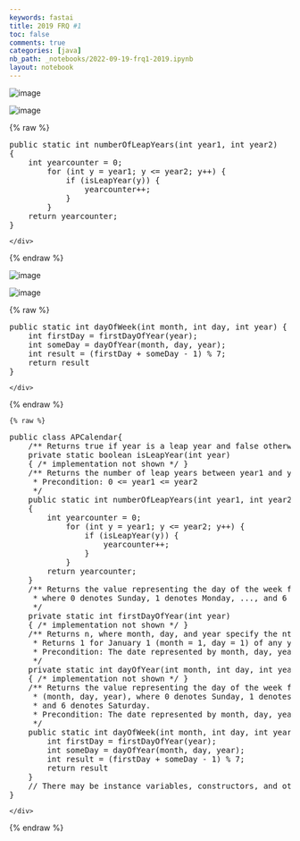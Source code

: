 ```yaml
---
keywords: fastai
title: 2019 FRQ #1
toc: false 
comments: true
categories: [java]
nb_path: _notebooks/2022-09-19-frq1-2019.ipynb
layout: notebook
---
```


<!--
#################################################
### THIS FILE WAS AUTOGENERATED! DO NOT EDIT! ###
#################################################
# file to edit: _notebooks/2022-09-19-frq1-2019.ipynb
-->

<div class="container" id="notebook-container">
        
<div class="cell border-box-sizing text_cell rendered"><div class="inner_cell">
<div class="text_cell_render border-box-sizing rendered_html">
<p><img src="https://user-images.githubusercontent.com/44128572/191179603-759e9008-2603-4b77-91bf-661766c7125a.png" alt="image"></p>

</div>
</div>
</div>
<div class="cell border-box-sizing text_cell rendered"><div class="inner_cell">
<div class="text_cell_render border-box-sizing rendered_html">
<p><img src="https://user-images.githubusercontent.com/44128572/191179702-14167e58-cf62-46e0-8fe2-63c6085a5368.png" alt="image"></p>

</div>
</div>
</div>
    {% raw %}
    
<div class="cell border-box-sizing code_cell rendered">
<div class="input">

<div class="inner_cell">
    <div class="input_area">
<div class=" highlight hl-java"><pre><span></span><span class="kd">public</span> <span class="kd">static</span> <span class="kt">int</span> <span class="nf">numberOfLeapYears</span><span class="p">(</span><span class="kt">int</span> <span class="n">year1</span><span class="p">,</span> <span class="kt">int</span> <span class="n">year2</span><span class="p">)</span>
<span class="p">{</span>
    <span class="kt">int</span> <span class="n">yearcounter</span> <span class="o">=</span> <span class="mi">0</span><span class="p">;</span>
        <span class="k">for</span> <span class="p">(</span><span class="kt">int</span> <span class="n">y</span> <span class="o">=</span> <span class="n">year1</span><span class="p">;</span> <span class="n">y</span> <span class="o">&lt;=</span> <span class="n">year2</span><span class="p">;</span> <span class="n">y</span><span class="o">++</span><span class="p">)</span> <span class="p">{</span>
            <span class="k">if</span> <span class="p">(</span><span class="n">isLeapYear</span><span class="p">(</span><span class="n">y</span><span class="p">))</span> <span class="p">{</span>
                <span class="n">yearcounter</span><span class="o">++</span><span class="p">;</span>
            <span class="p">}</span>
        <span class="p">}</span>
    <span class="k">return</span> <span class="n">yearcounter</span><span class="p">;</span>
<span class="p">}</span>
</pre></div>

    </div>
</div>
</div>

</div>
    {% endraw %}

<div class="cell border-box-sizing text_cell rendered"><div class="inner_cell">
<div class="text_cell_render border-box-sizing rendered_html">
<p><img src="https://user-images.githubusercontent.com/44128572/191179740-d161cf06-a0ac-48c9-bb7e-1fbf4d28cbc0.png" alt="image"></p>

</div>
</div>
</div>
<div class="cell border-box-sizing text_cell rendered"><div class="inner_cell">
<div class="text_cell_render border-box-sizing rendered_html">
<p><img src="https://user-images.githubusercontent.com/44128572/191179797-002b9296-87a4-4c56-8b6d-7a16dad2f54b.png" alt="image"></p>

</div>
</div>
</div>
    {% raw %}
    
<div class="cell border-box-sizing code_cell rendered">
<div class="input">

<div class="inner_cell">
    <div class="input_area">
<div class=" highlight hl-java"><pre><span></span><span class="kd">public</span> <span class="kd">static</span> <span class="kt">int</span> <span class="nf">dayOfWeek</span><span class="p">(</span><span class="kt">int</span> <span class="n">month</span><span class="p">,</span> <span class="kt">int</span> <span class="n">day</span><span class="p">,</span> <span class="kt">int</span> <span class="n">year</span><span class="p">)</span> <span class="p">{</span>
    <span class="kt">int</span> <span class="n">firstDay</span> <span class="o">=</span> <span class="n">firstDayOfYear</span><span class="p">(</span><span class="n">year</span><span class="p">);</span>
    <span class="kt">int</span> <span class="n">someDay</span> <span class="o">=</span> <span class="n">dayOfYear</span><span class="p">(</span><span class="n">month</span><span class="p">,</span> <span class="n">day</span><span class="p">,</span> <span class="n">year</span><span class="p">);</span>
    <span class="kt">int</span> <span class="n">result</span> <span class="o">=</span> <span class="p">(</span><span class="n">firstDay</span> <span class="o">+</span> <span class="n">someDay</span> <span class="o">-</span> <span class="mi">1</span><span class="p">)</span> <span class="o">%</span> <span class="mi">7</span><span class="p">;</span>
    <span class="k">return</span> <span class="n">result</span>
<span class="p">}</span>
</pre></div>

    </div>
</div>
</div>

</div>
    {% endraw %}

    {% raw %}
    
<div class="cell border-box-sizing code_cell rendered">
<div class="input">

<div class="inner_cell">
    <div class="input_area">
<div class=" highlight hl-java"><pre><span></span><span class="kd">public</span> <span class="kd">class</span> <span class="nc">APCalendar</span><span class="p">{</span>
    <span class="cm">/** Returns true if year is a leap year and false otherwise. */</span>
    <span class="kd">private</span> <span class="kd">static</span> <span class="kt">boolean</span> <span class="nf">isLeapYear</span><span class="p">(</span><span class="kt">int</span> <span class="n">year</span><span class="p">)</span>
    <span class="p">{</span> <span class="cm">/* implementation not shown */</span> <span class="p">}</span>
    <span class="cm">/** Returns the number of leap years between year1 and year2, inclusive.</span>
<span class="cm">     * Precondition: 0 &lt;= year1 &lt;= year2</span>
<span class="cm">     */</span>
    <span class="kd">public</span> <span class="kd">static</span> <span class="kt">int</span> <span class="nf">numberOfLeapYears</span><span class="p">(</span><span class="kt">int</span> <span class="n">year1</span><span class="p">,</span> <span class="kt">int</span> <span class="n">year2</span><span class="p">)</span>
    <span class="p">{</span>
        <span class="kt">int</span> <span class="n">yearcounter</span> <span class="o">=</span> <span class="mi">0</span><span class="p">;</span>
            <span class="k">for</span> <span class="p">(</span><span class="kt">int</span> <span class="n">y</span> <span class="o">=</span> <span class="n">year1</span><span class="p">;</span> <span class="n">y</span> <span class="o">&lt;=</span> <span class="n">year2</span><span class="p">;</span> <span class="n">y</span><span class="o">++</span><span class="p">)</span> <span class="p">{</span>
                <span class="k">if</span> <span class="p">(</span><span class="n">isLeapYear</span><span class="p">(</span><span class="n">y</span><span class="p">))</span> <span class="p">{</span>
                    <span class="n">yearcounter</span><span class="o">++</span><span class="p">;</span>
                <span class="p">}</span>
            <span class="p">}</span>
        <span class="k">return</span> <span class="n">yearcounter</span><span class="p">;</span>
    <span class="p">}</span>
    <span class="cm">/** Returns the value representing the day of the week for the first day of year,</span>
<span class="cm">     * where 0 denotes Sunday, 1 denotes Monday, ..., and 6 denotes Saturday.</span>
<span class="cm">     */</span>
    <span class="kd">private</span> <span class="kd">static</span> <span class="kt">int</span> <span class="nf">firstDayOfYear</span><span class="p">(</span><span class="kt">int</span> <span class="n">year</span><span class="p">)</span>
    <span class="p">{</span> <span class="cm">/* implementation not shown */</span> <span class="p">}</span>
    <span class="cm">/** Returns n, where month, day, and year specify the nth day of the year.</span>
<span class="cm">     * Returns 1 for January 1 (month = 1, day = 1) of any year.</span>
<span class="cm">     * Precondition: The date represented by month, day, year is a valid date.</span>
<span class="cm">     */</span>
    <span class="kd">private</span> <span class="kd">static</span> <span class="kt">int</span> <span class="nf">dayOfYear</span><span class="p">(</span><span class="kt">int</span> <span class="n">month</span><span class="p">,</span> <span class="kt">int</span> <span class="n">day</span><span class="p">,</span> <span class="kt">int</span> <span class="n">year</span><span class="p">)</span>
    <span class="p">{</span> <span class="cm">/* implementation not shown */</span> <span class="p">}</span>
    <span class="cm">/** Returns the value representing the day of the week for the given date</span>
<span class="cm">     * (month, day, year), where 0 denotes Sunday, 1 denotes Monday, ...,</span>
<span class="cm">     * and 6 denotes Saturday.</span>
<span class="cm">     * Precondition: The date represented by month, day, year is a valid date.</span>
<span class="cm">     */</span>
    <span class="kd">public</span> <span class="kd">static</span> <span class="kt">int</span> <span class="nf">dayOfWeek</span><span class="p">(</span><span class="kt">int</span> <span class="n">month</span><span class="p">,</span> <span class="kt">int</span> <span class="n">day</span><span class="p">,</span> <span class="kt">int</span> <span class="n">year</span><span class="p">)</span> <span class="p">{</span>
        <span class="kt">int</span> <span class="n">firstDay</span> <span class="o">=</span> <span class="n">firstDayOfYear</span><span class="p">(</span><span class="n">year</span><span class="p">);</span>
        <span class="kt">int</span> <span class="n">someDay</span> <span class="o">=</span> <span class="n">dayOfYear</span><span class="p">(</span><span class="n">month</span><span class="p">,</span> <span class="n">day</span><span class="p">,</span> <span class="n">year</span><span class="p">);</span>
        <span class="kt">int</span> <span class="n">result</span> <span class="o">=</span> <span class="p">(</span><span class="n">firstDay</span> <span class="o">+</span> <span class="n">someDay</span> <span class="o">-</span> <span class="mi">1</span><span class="p">)</span> <span class="o">%</span> <span class="mi">7</span><span class="p">;</span>
        <span class="k">return</span> <span class="n">result</span>
    <span class="p">}</span>
    <span class="c1">// There may be instance variables, constructors, and other methods not shown.</span>
<span class="p">}</span>
</pre></div>

    </div>
</div>
</div>

</div>
    {% endraw %}

</div>
 

